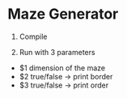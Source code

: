 # Maze Generator

1. Compile

2. Run with 3 parameters
  * $1 dimension of the maze
  * $2 true/false -> print border
  * $3 true/false -> print order
